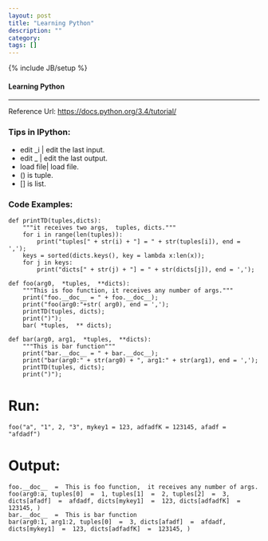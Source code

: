 ```yaml
---
layout: post
title: "Learning Python"
description: ""
category: 
tags: []
---
```

{% include JB/setup %}

#### Learning Python
----- 

Reference Url: https://docs.python.org/3.4/tutorial/ 

### Tips in IPython:
* edit _i  | edit the last input.
* edit _   | edit the last output.
* load file| load file.
* () is tuple.
* [] is list.

### Code Examples:
	def printTD(tuples,dicts):
		"""it receives two args,  tuples, dicts."""
		for i in range(len(tuples)):
			print("tuples[" + str(i) + "] = " + str(tuples[i]), end = ',');
		keys = sorted(dicts.keys(), key = lambda x:len(x));
		for j in keys:
			print("dicts[" + str(j) + "] = " + str(dicts[j]), end = ',');

	def foo(arg0,  *tuples,  **dicts):
		"""This is foo function, it receives any number of args."""
		print("foo.__doc__ = " + foo.__doc__);
		print("foo(arg0:"+str( arg0), end = ',');
		printTD(tuples, dicts);
		print(")");
		bar( *tuples,  ** dicts);

	def bar(arg0, arg1,  *tuples,  **dicts):
		"""This is bar function"""
		print("bar.__doc__ = " + bar.__doc__);
		print("bar(arg0:" + str(arg0) + ", arg1:" + str(arg1), end = ',');
		printTD(tuples, dicts);
		print(")");
	
# Run: 
	foo("a", "1", 2, "3", mykey1 = 123, adfadfK = 123145, afadf = "afdadf")

# Output: 
	foo.__doc__  =  This is foo function,  it receives any number of args.
	foo(arg0:a, tuples[0]  =  1, tuples[1]  =  2, tuples[2]  =  3, dicts[afadf]  =  afdadf, dicts[mykey1]  =  123, dicts[adfadfK]  =  123145, )
	bar.__doc__  =  This is bar function
	bar(arg0:1, arg1:2, tuples[0]  =  3, dicts[afadf]  =  afdadf, dicts[mykey1]  =  123, dicts[adfadfK]  =  123145, )


